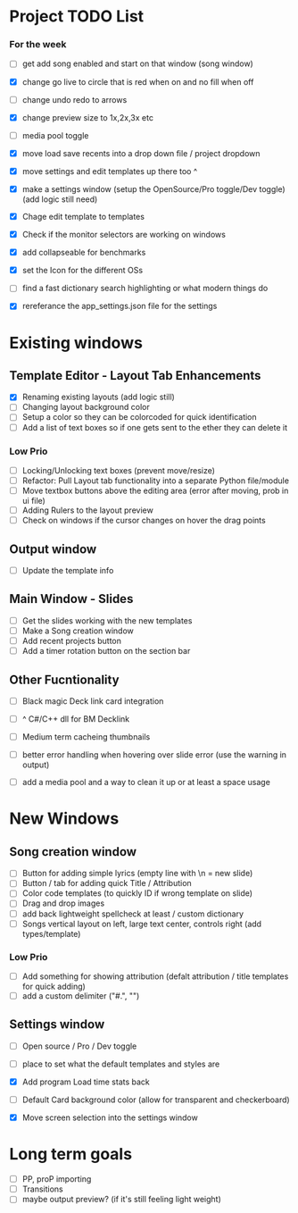 # Project TODO List
### For the week
- [ ] get add song enabled and start on that window (song window)
- [X] change go live to circle that is red when on and no fill when off
- [ ] change undo redo to arrows
- [X] change preview size to 1x,2x,3x etc
- [ ] media pool toggle
- [X] move load save recents into a drop down file / project dropdown 
- [X] move settings and edit templates up there too ^
- [X] make a settings window (setup the OpenSource/Pro toggle/Dev toggle) (add logic still need)
- [X] Chage edit template to templates
- [X] Check if the monitor selectors are working on windows
- [X] add collapseable for benchmarks
- [X] set the Icon for the different OSs
- [ ] find a fast dictionary search highlighting or what modern things do
- [X] rereferance the app_settings.json file for the settings


# Existing windows
## Template Editor - Layout Tab Enhancements
- [X] Renaming existing layouts (add logic still)
- [ ] Changing layout background color
- [ ] Setup a color so they can be colorcoded for quick identification
- [ ] Add a list of text boxes so if one gets sent to the ether they can delete it
### Low Prio
- [ ] Locking/Unlocking text boxes (prevent move/resize)
- [ ] Refactor: Pull Layout tab functionality into a separate Python file/module
- [ ] Move textbox buttons above the editing area (error after moving, prob in ui file)
- [ ] Adding Rulers to the layout preview
- [ ] Check on windows if the cursor changes on hover the drag points

## Output window
- [ ] Update the template info

## Main Window - Slides
- [ ] Get the slides working with the new templates
- [ ] Make a Song creation window
- [ ] Add recent projects button
- [ ] Add a timer rotation button on the section bar

## Other Fucntionality
- [ ] Black magic Deck link card integration
- [ ] ^ C#/C++ dll for BM Decklink
- [ ] Medium term cacheing thumbnails
- [ ] better error handling when hovering over slide error (use the warning in output)
- [ ] add a media pool and a way to clean it up or at least a space usage


# New Windows
## Song creation window
- [ ] Button for adding simple lyrics (empty line with \n = new slide)
- [ ] Button / tab for adding quick Title /  Attribution
- [ ] Color code templates (to quickly ID if wrong template on slide)
- [ ] Drag and drop images
- [ ] add back lightweight spellcheck at least / custom dictionary
- [ ] Songs vertical layout on left, large text center, controls right (add types/template)
### Low Prio
- [ ] Add something for showing attribution (defalt attribution / title templates for quick adding)
- [ ] add a custom delimiter ("#.", "\")

## Settings window
- [ ] Open source / Pro / Dev toggle
- [ ] place to set what the default templates and styles are
- [X] Add program Load time stats back
- [ ] Default Card background color (allow for transparent and checkerboard)
- [X] Move screen selection into the settings window


# Long term goals
- [ ] PP, proP importing
- [ ] Transitions
- [ ] maybe output preview? (if it's still feeling light weight)
